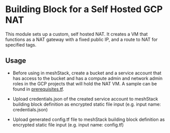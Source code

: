 # Building Block for a Self Hosted GCP NAT

This module sets up a custom, self hosted NAT. It creates a VM that functions as a NAT gateway with a fixed public IP, and a route to NAT for specified tags.

## Usage

- Before using in meshStack, create a bucket and a service account that has access to the bucket and has a compute admin and network admin roles in the GCP projects that will hold the NAT VM. A sample can be found in [prerequisites.tf](./examples/prerequisites.tf).

- Upload credentials.json of the created service account to meshStack building block definition as encrypted static file input (e.g. input name: credentials.json)

- Upload generated config.tf file to meshStack building block definition as encrypted static file input (e.g. input name: config.tf)
